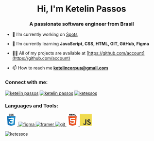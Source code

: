 <h1 align="center">Hi, I'm Ketelin Passos</h1>
<h3 align="center">A passionate software engineer from Brasil</h3>

- 🔭 I’m currently working on [Spots](https://github.com/ketessos/se_project_spots.git)

- 🌱 I’m currently learning **JavaScript, CSS, HTML, GIT, GitHub, Figma**

- 👨‍💻 All of my projects are available at [https://github.com/account](https://github.com/account)

- 📫 How to reach me **ketelincorpus@gmail.com**

<h3 align="left">Connect with me:</h3>
<p align="left">
<a href="https://linkedin.com/in/ketelin passos" target="blank"><img align="center" src="https://raw.githubusercontent.com/rahuldkjain/github-profile-readme-generator/master/src/images/icons/Social/linked-in-alt.svg" alt="ketelin passos" height="30" width="40" /></a>
<a href="https://fb.com/ketelin passos" target="blank"><img align="center" src="https://raw.githubusercontent.com/rahuldkjain/github-profile-readme-generator/master/src/images/icons/Social/facebook.svg" alt="ketelin passos" height="30" width="40" /></a>
<a href="https://instagram.com/ketessos" target="blank"><img align="center" src="https://raw.githubusercontent.com/rahuldkjain/github-profile-readme-generator/master/src/images/icons/Social/instagram.svg" alt="ketessos" height="30" width="40" /></a>
</p>

<h3 align="left">Languages and Tools:</h3>
 <a href="https://www.w3schools.com/css/" target="_blank" rel="noreferrer"> <img src="https://raw.githubusercontent.com/devicons/devicon/master/icons/css3/css3-original-wordmark.svg" alt="css3" width="40" height="40"/> </a> <a href="https://www.figma.com/" target="_blank" rel="noreferrer"> <img src="https://www.vectorlogo.zone/logos/figma/figma-icon.svg" alt="figma" width="40" height="40"/> </a> <a href="https://www.framer.com/" target="_blank" rel="noreferrer"> <img src="https://www.vectorlogo.zone/logos/framer/framer-icon.svg" alt="framer" width="40" height="40"/> </a> <a href="https://git-scm.com/" target="_blank" rel="noreferrer"> <img src="https://www.vectorlogo.zone/logos/git-scm/git-scm-icon.svg" alt="git" width="40" height="40"/> </a> <a href="https://www.w3.org/html/" target="_blank" rel="noreferrer"> <img src="https://raw.githubusercontent.com/devicons/devicon/master/icons/html5/html5-original-wordmark.svg" alt="html5" width="40" height="40"/> </a> <a href="https://developer.mozilla.org/en-US/docs/Web/JavaScript" target="_blank" rel="noreferrer"> <img src="https://raw.githubusercontent.com/devicons/devicon/master/icons/javascript/javascript-original.svg" alt="javascript" width="40" height="40"/> </a> </p>

<p><img align="center" src="https://github-readme-stats.vercel.app/api/top-langs?username=ketessos&show_icons=true&locale=en&layout=compact" alt="ketessos" /></p>
